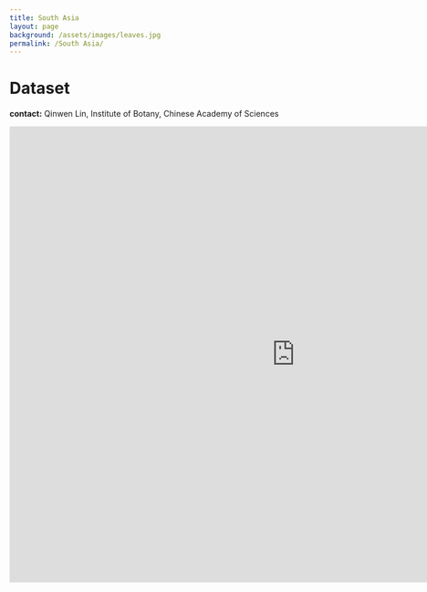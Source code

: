 ```yaml
---
title: South Asia
layout: page
background: /assets/images/leaves.jpg
permalink: /South Asia/
---
```

# Dataset
**contact:** Qinwen Lin, Institute of Botany, Chinese Academy of Sciences

<iframe src="https://www.baidu.com/" width="1000px" height="800px" frameborder="no"  border="0"> </iframe>

